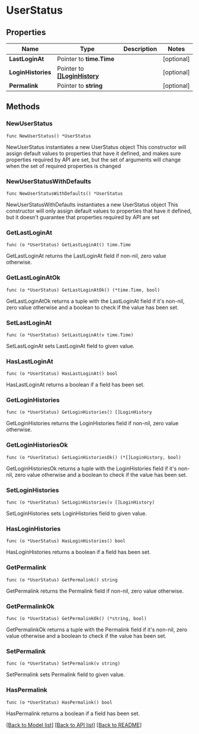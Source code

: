 # UserStatus

## Properties

Name | Type | Description | Notes
------------ | ------------- | ------------- | -------------
**LastLoginAt** | Pointer to **time.Time** |  | [optional] 
**LoginHistories** | Pointer to [**[]LoginHistory**](LoginHistory.md) |  | [optional] 
**Permalink** | Pointer to **string** |  | [optional] 

## Methods

### NewUserStatus

`func NewUserStatus() *UserStatus`

NewUserStatus instantiates a new UserStatus object
This constructor will assign default values to properties that have it defined,
and makes sure properties required by API are set, but the set of arguments
will change when the set of required properties is changed

### NewUserStatusWithDefaults

`func NewUserStatusWithDefaults() *UserStatus`

NewUserStatusWithDefaults instantiates a new UserStatus object
This constructor will only assign default values to properties that have it defined,
but it doesn't guarantee that properties required by API are set

### GetLastLoginAt

`func (o *UserStatus) GetLastLoginAt() time.Time`

GetLastLoginAt returns the LastLoginAt field if non-nil, zero value otherwise.

### GetLastLoginAtOk

`func (o *UserStatus) GetLastLoginAtOk() (*time.Time, bool)`

GetLastLoginAtOk returns a tuple with the LastLoginAt field if it's non-nil, zero value otherwise
and a boolean to check if the value has been set.

### SetLastLoginAt

`func (o *UserStatus) SetLastLoginAt(v time.Time)`

SetLastLoginAt sets LastLoginAt field to given value.

### HasLastLoginAt

`func (o *UserStatus) HasLastLoginAt() bool`

HasLastLoginAt returns a boolean if a field has been set.

### GetLoginHistories

`func (o *UserStatus) GetLoginHistories() []LoginHistory`

GetLoginHistories returns the LoginHistories field if non-nil, zero value otherwise.

### GetLoginHistoriesOk

`func (o *UserStatus) GetLoginHistoriesOk() (*[]LoginHistory, bool)`

GetLoginHistoriesOk returns a tuple with the LoginHistories field if it's non-nil, zero value otherwise
and a boolean to check if the value has been set.

### SetLoginHistories

`func (o *UserStatus) SetLoginHistories(v []LoginHistory)`

SetLoginHistories sets LoginHistories field to given value.

### HasLoginHistories

`func (o *UserStatus) HasLoginHistories() bool`

HasLoginHistories returns a boolean if a field has been set.

### GetPermalink

`func (o *UserStatus) GetPermalink() string`

GetPermalink returns the Permalink field if non-nil, zero value otherwise.

### GetPermalinkOk

`func (o *UserStatus) GetPermalinkOk() (*string, bool)`

GetPermalinkOk returns a tuple with the Permalink field if it's non-nil, zero value otherwise
and a boolean to check if the value has been set.

### SetPermalink

`func (o *UserStatus) SetPermalink(v string)`

SetPermalink sets Permalink field to given value.

### HasPermalink

`func (o *UserStatus) HasPermalink() bool`

HasPermalink returns a boolean if a field has been set.


[[Back to Model list]](../README.md#documentation-for-models) [[Back to API list]](../README.md#documentation-for-api-endpoints) [[Back to README]](../README.md)


